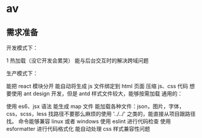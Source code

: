 # av

## 需求准备

开发模式下：

1 热加载（没它开发会累哭）
能与后台交互时的解决跨域问题

生产模式下：

能把 react 模块分开
能自动将生成 js 文件绑定到 html 页面
压缩 js、css 代码
想要使用 ant design 开发，但是 antd 样式文件较大，能够按需加载
通用的：

使用 es6、jsx 语法
能生成 map 文件
能加载各种文件：json，图片，字体，css，scss，less
找路径不要那么麻烦的使用 '../../' 之类的，能直接从项目跟路径找。
命令能够兼容 linux 或者 windows
使用 eslint 进行代码检查
使用 esformatter 进行代码格式化
能自动处理 css 样式兼容性问题
